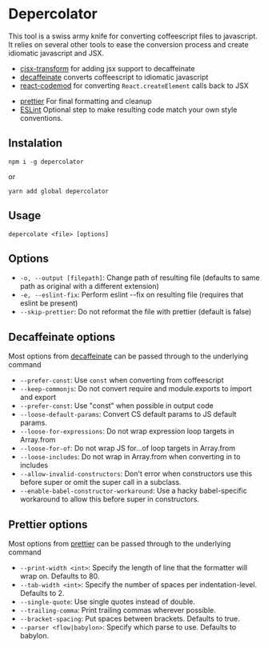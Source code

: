 # Depercolator
This tool is a swiss army knife for converting coffeescript files to
javascript. It relies on several other tools to ease the conversion process and create idiomatic javascript and JSX.

- [cjsx-transform](https://github.com/jsdf/coffee-react-transform) for adding jsx support to decaffeinate
- [decaffeinate](https://github.com/decaffeinate/decaffeinate) converts coffeescript to idiomatic javascript
- [react-codemod](https://github.com/reactjs/react-codemod) for converting `React.createElement` calls back to JSX
* [prettier](https://github.com/jlongster/prettier) For final formatting and cleanup
* [ESLint](http://eslint.org) Optional step to make resulting code match your own style conventions.


## Instalation

```
npm i -g depercolator
```

or

```
yarn add global depercolator
```

## Usage

```
depercolate <file> [options]
```

## Options
- `-o, --output [filepath]`: Change path of resulting file (defaults to same
  path as original with a different extension)
- `-e, --eslint-fix`: Perform eslint --fix on resulting file (requires that eslint be present)
- `--skip-prettier`: Do not reformat the file with prettier (default is false)

## Decaffeinate options

Most options from [decaffeinate](https://github.com/decaffeinate/decaffeinate#options) can be passed through to the underlying
command

- `--prefer-const`: Use `const` when converting from coffeescript
- `--keep-commonjs`: Do not convert require and module.exports to import and export
- `--prefer-const`: Use "const" when possible in output code
- `--loose-default-params`: Convert CS default params to JS default params.
- `--loose-for-expressions`: Do not wrap expression loop targets in Array.from
- `--loose-for-of`: Do not wrap JS for...of loop targets in Array.from
- `--loose-includes`: Do not wrap in Array.from when converting in to includes
- `--allow-invalid-constructors`: Don't error when constructors use this before super or omit the super call in a subclass.
- `--enable-babel-constructor-workaround`: Use a hacky babel-specific workaround to allow this before super in constructors.

## Prettier options

Most options from [prettier](https://github.com/jlongster/prettier#api) can be passed through to
the underlying command


- `--print-width <int>`: Specify the length of line that the formatter will wrap on. Defaults to 80.
- `--tab-width <int>`: Specify the number of spaces per indentation-level. Defaults to 2.
- `--single-quote`: Use single quotes instead of double.
- `--trailing-comma`: Print trailing commas wherever possible.
- `--bracket-spacing`: Put spaces between brackets. Defaults to true.
- `--parser <flow|babylon>`: Specify which parse to use. Defaults to babylon.
